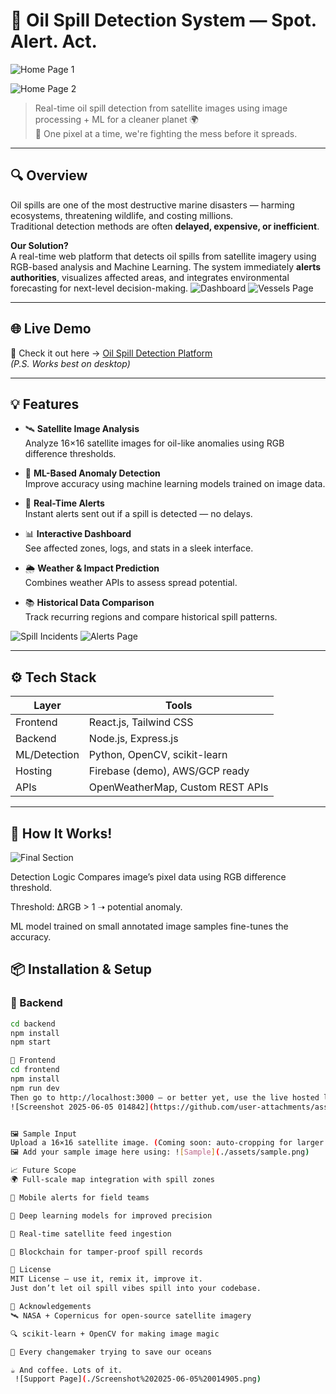 # 🌊 Oil Spill Detection System — Spot. Alert. Act.
![Home Page 1](./Screenshot%202025-06-05%20014811.png)

![Home Page 2](./Screenshot%202025-06-05%20014817.png)



> Real-time oil spill detection from satellite images using image processing + ML for a cleaner planet 🌍  
> 🚨 One pixel at a time, we're fighting the mess before it spreads.


---

## 🔍 Overview

Oil spills are one of the most destructive marine disasters — harming ecosystems, threatening wildlife, and costing millions.  
Traditional detection methods are often **delayed, expensive, or inefficient**.

**Our Solution?**  
A real-time web platform that detects oil spills from satellite imagery using RGB-based analysis and Machine Learning. The system immediately **alerts authorities**, visualizes affected areas, and integrates environmental forecasting for next-level decision-making.
![Dashboard](./Screenshot%202025-06-05%20014827.png)
![Vessels Page](./Screenshot%202025-06-05%20014835.png)

---

## 🌐 Live Demo

🎯 Check it out here → [Oil Spill Detection Platform](https://kzmo9ire5sbeaberct9w.lite.vusercontent.net/)  
*(P.S. Works best on desktop)*

---

## 💡 Features

- 🛰️ **Satellite Image Analysis**  
  Analyze 16×16 satellite images for oil-like anomalies using RGB difference thresholds.

- 🤖 **ML-Based Anomaly Detection**  
  Improve accuracy using machine learning models trained on image data.

- 📡 **Real-Time Alerts**  
  Instant alerts sent out if a spill is detected — no delays.

- 📊 **Interactive Dashboard**  
  See affected zones, logs, and stats in a sleek interface.

- 🌦️ **Weather & Impact Prediction**  
  Combines weather APIs to assess spread potential.

- 📚 **Historical Data Comparison**  
  Track recurring regions and compare historical spill patterns.
  
![Spill Incidents](./Screenshot%202025-06-05%20014842.png)
![Alerts Page](./Screenshot%202025-06-05%20014855.png)

---

## ⚙️ Tech Stack

| Layer     | Tools                            |
|-----------|----------------------------------|
| Frontend  | React.js, Tailwind CSS           |
| Backend   | Node.js, Express.js              |
| ML/Detection | Python, OpenCV, scikit-learn  |
| Hosting   | Firebase (demo), AWS/GCP ready   |
| APIs      | OpenWeatherMap, Custom REST APIs |

---

## 🧠 How It Works!
![Final Section](./Screenshot%202025-06-05%20015420.png)






Detection Logic
Compares image’s pixel data using RGB difference threshold.

Threshold: ΔRGB > 1 ➝ potential anomaly.

ML model trained on small annotated image samples fine-tunes the accuracy.


## 📦 Installation & Setup

### 🔧 Backend
```bash
cd backend
npm install
npm start

🎨 Frontend
cd frontend
npm install
npm run dev
Then go to http://localhost:3000 — or better yet, use the live hosted link.
![Screenshot 2025-06-05 014842](https://github.com/user-attachments/assets/a5a5a4a1-dbe2-47bf-ab53-da08c51b76bf)


🖼️ Sample Input
Upload a 16×16 satellite image. (Coming soon: auto-cropping for larger images)
🖼️ Add your sample image here using: ![Sample](./assets/sample.png)

📈 Future Scope
🌍 Full-scale map integration with spill zones

📲 Mobile alerts for field teams

🧠 Deep learning models for improved precision

📡 Real-time satellite feed ingestion

🪪 Blockchain for tamper-proof spill records

📜 License
MIT License — use it, remix it, improve it.
Just don’t let oil spill vibes spill into your codebase.

🙌 Acknowledgements
🛰️ NASA + Copernicus for open-source satellite imagery

🔍 scikit-learn + OpenCV for making image magic

💙 Every changemaker trying to save our oceans

☕ And coffee. Lots of it.
 ![Support Page](./Screenshot%202025-06-05%20014905.png)


